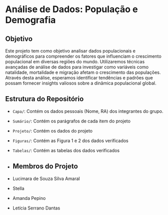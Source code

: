 # Análise de Dados: População e Demografia

## Objetivo
Este projeto tem como objetivo analisar dados populacionais e demográficos para compreender os fatores que influenciam o crescimento populacional em diversas regiões do mundo. Utilizaremos técnicas avançadas de análise de dados para investigar como variáveis como natalidade, mortalidade e migração afetam o crescimento das populações. Através desta análise, esperamos identificar tendências e padrões que possam fornecer insights valiosos sobre a dinâmica populacional global.

## Estrutura do Repositório
- `Capa/`: Contém os dados pessoais (Nome, RA) dos integrantes do grupo.
- `Sumário/`: Contém os parágrafos de cada item do projeto
- `Projeto/`: Contém os dados do projeto
- `Figuras/`: Contém as Figura 1 e 2 dos dados verificados
- `Tabelas/`: Contém as tabelas dos dados verificados

- ## Membros do Projeto
- Lucimara de Souza Silva Amaral
- Stella
- Amanda Pepino
- Letícia Serrano Dantas 
